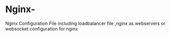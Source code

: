 # Nginx-
Nginx Configuration File including loadbalancer file ,nginx as webservers or websocket configuration for nginx
